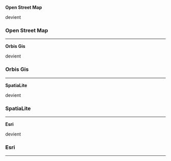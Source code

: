  **Open Street Map**


devient


### Open Street Map
----
**Orbis Gis**


devient


### Orbis Gis
----
**SpatiaLite**


devient


### SpatiaLite
----
 **Esri**


devient


### Esri
----
